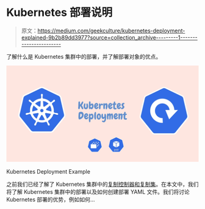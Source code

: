 # Kubernetes 部署说明

> 原文：<https://medium.com/geekculture/kubernetes-deployment-explained-9b2b89dd3977?source=collection_archive---------1----------------------->

了解什么是 Kubernetes 集群中的部署，并了解部署对象的优点。

![](img/b4b0a789b851c46952451d10837e20f6.png)

Kubernetes Deployment Example

之前我们已经了解了 Kubernetes 集群中的[复制控制器和复制集](/geekculture/replication-controller-vs-replicasets-in-kubernetes-7b780e4d09d5)。在本文中，我们将了解 Kubernetes 集群中的部署以及如何创建部署 YAML 文件。我们将讨论 Kubernetes 部署的优势，例如如何…
